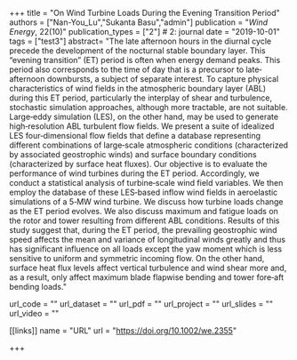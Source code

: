 +++
title = "On Wind Turbine Loads During the Evening Transition Period"
authors = ["Nan-You_Lu","Sukanta Basu","admin"]
publication = "*Wind Energy*, 22(10)"
publication_types = ["2"] # 2: journal
date = "2019-10-01"
tags = ["test3"]
abstract= "The late afternoon hours in the diurnal cycle precede the development of the nocturnal stable boundary layer. This “evening transition” (ET) period is often when energy demand peaks. This period also corresponds to the time of day that is a precursor to late‐afternoon downbursts, a subject of separate interest. To capture physical characteristics of wind fields in the atmospheric boundary layer (ABL) during this ET period, particularly the interplay of shear and turbulence, stochastic simulation approaches, although more tractable, are not suitable. Large‐eddy simulation (LES), on the other hand, may be used to generate high‐resolution ABL turbulent flow fields. We present a suite of idealized LES four‐dimensional flow fields that define a database representing different combinations of large‐scale atmospheric conditions (characterized by associated geostrophic winds) and surface boundary conditions (characterized by surface heat fluxes). Our objective is to evaluate the performance of wind turbines during the ET period. Accordingly, we conduct a statistical analysis of turbine‐scale wind field variables. We then employ the database of these LES‐based inflow wind fields in aeroelastic simulations of a 5‐MW wind turbine. We discuss how turbine loads change as the ET period evolves. We also discuss maximum and fatigue loads on the rotor and tower resulting from different ABL conditions. Results of this study suggest that, during the ET period, the prevailing geostrophic wind speed affects the mean and variance of longitudinal winds greatly and thus has significant influence on all loads except the yaw moment which is less sensitive to uniform and symmetric incoming flow. On the other hand, surface heat flux levels affect vertical turbulence and wind shear more and, as a result, only affect maximum blade flapwise bending and tower fore‐aft bending loads."

url_code = ""
url_dataset = ""
url_pdf = ""
url_project = ""
url_slides = ""
url_video = ""

[[links]]
    name = "URL"
    url = "https://doi.org/10.1002/we.2355"

+++
